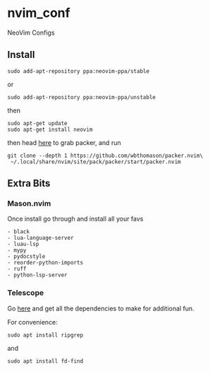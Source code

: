 # nvim_conf
NeoVim Configs

## Install

```
sudo add-apt-repository ppa:neovim-ppa/stable
```

or

```
sudo add-apt-repository ppa:neovim-ppa/unstable
```

then

```
sudo apt-get update
sudo apt-get install neovim
```

then head [here](https://github.com/wbthomason/packer.nvim#quickstart) to grab packer, and run

```
git clone --depth 1 https://github.com/wbthomason/packer.nvim\
 ~/.local/share/nvim/site/pack/packer/start/packer.nvim
```

## Extra Bits

### Mason.nvim

Once install go through and install all your favs

    - black
    - lua-language-server
    - luau-lsp
    - mypy
    - pydocstyle
    - reorder-python-imports
    - ruff
    - python-lsp-server

### Telescope

Go [here](https://github.com/nvim-telescope/telescope.nvim) and get all the dependencies to make for additional fun.

For convenience:

```
sudo apt install ripgrep
```

and 


```
sudo apt install fd-find
```
